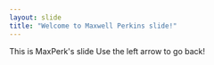 ```yaml
---
layout: slide
title: "Welcome to Maxwell Perkins slide!"
---
```

This is MaxPerk's slide
Use the left arrow to go back!


